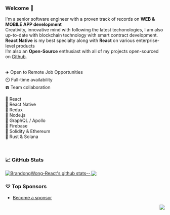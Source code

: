 ### Welcome 👋

I'm a senior software engineer with a proven track of records on **WEB & MOBILE APP development** </br>
Creativity, innovative mind with following the latest techonologies, I am also up-to-date with blockchain technology with smart contract development. </br>
**React Native** is my best specialty along with **React** on various enterprise-level products </br>
I’m also an **Open-Source** enthusiast with all of my projects open-sourced on [Github](https://github.com/BrandongWong-React?tab=repositories).
<br/>
<br/>

✈️ Open to Remote Job Opportunities </br>
⏲️ Full-time availability </br>
☎️ Team collaboration </br>

💎 React </br>
💎 React Native </br>
💎 Redux </br>
💎 Node.js </br>
💎 GraphQL / Apollo </br>
💎 Firebase </br>
💎 Solidity & Ethereum </br>
💎 Rust & Solana </br>

<br/>

### 📈 GitHub Stats


<a href="https://github.com/BrandongWong-React?tab=repositories">
  <img align="center" src="https://github-readme-stats.vercel.app/api?username=BrandongWong-React&show_icons=true&count_private=true&include_all_commits=true&line_height=21&show_icons=true&theme=vue&hide_border=false" alt="BrandongWong-React's github stats--" />
</a> 
<a href="https://github.com/BrandongWong-React?tab=repositories">
  <!-- Change the `github-readme-stats.anuraghazra1.vercel.app` to `github-readme-stats.vercel.app`  -->
  <img align="center" src="https://github-readme-stats.vercel.app/api/top-langs/?username=BrandongWong-React&show_icons=true&layout=compact&theme=vue&hide_border=false&langs_count=8" />
</a>

### ♡ Top Sponsors

- [Become a sponsor](https://github.com/sponsors/BrandongWong-React)

<img src="https://komarev.com/ghpvc/?username=BrandongWong-React&color=blue&style=flat-square&label=visitors" align="right" />
